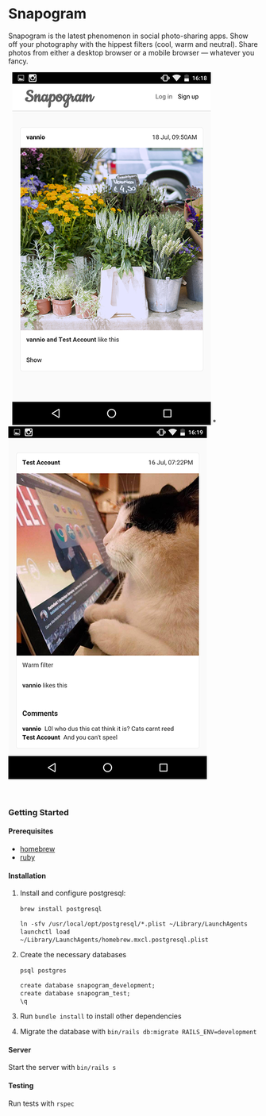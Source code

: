 # Snapogram

Snapogram is the latest phenomenon in social photo-sharing apps.  Show off your photography with the hippest filters (cool, warm and neutral). Share photos from either a desktop browser or a mobile browser &mdash; whatever you fancy.

&nbsp;
![Mobile screenshot 1](/docs/Screenshot_20160815-161835.png) * ![Mobile screenshot 2](/docs/Screenshot_20160815-161907.png)

&nbsp;
### Getting Started

#### Prerequisites
- [homebrew](http://brew.sh/)
- [ruby](https://www.ruby-lang.org/en/)

#### Installation
1. Install and configure postgresql:

	`brew install postgresql`
	```
	ln -sfv /usr/local/opt/postgresql/*.plist ~/Library/LaunchAgents
	launchctl load ~/Library/LaunchAgents/homebrew.mxcl.postgresql.plist
	```

1. Create the necessary databases

	`psql postgres`
	```
	create database snapogram_development;
	create database snapogram_test;
	\q
	```

1. Run `bundle install` to install other dependencies
1. Migrate the database with `bin/rails db:migrate RAILS_ENV=development`

#### Server
Start the server with `bin/rails s`

#### Testing
Run tests with `rspec`
